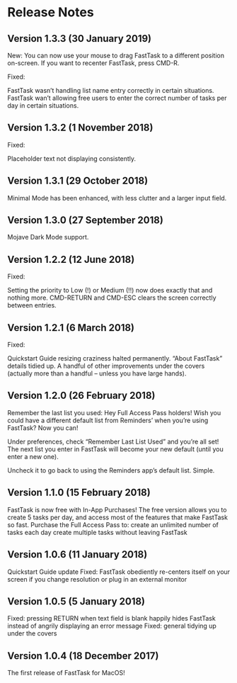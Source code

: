 # Release Notes
## Version 1.3.3 (30 January 2019)

New:
You can now use your mouse to drag FastTask to a different position on-screen. If you want to recenter FastTask, press CMD-R.

Fixed:

FastTask wasn’t handling list name entry correctly in certain situations.
FastTask wan’t allowing free users to enter the correct number of tasks per day in certain situations.

## Version 1.3.2 (1 November 2018)

Fixed:

Placeholder text not displaying consistently.

## Version 1.3.1 (29 October 2018)

Minimal Mode has been enhanced, with less clutter and a larger input field.

## Version 1.3.0 (27 September 2018)

Mojave Dark Mode support.

## Version 1.2.2 (12 June 2018)

Fixed:

Setting the priority to Low (!) or Medium (!!) now does exactly that and nothing more.
CMD-RETURN and CMD-ESC clears the screen correctly between entries.

## Version 1.2.1 (6 March 2018)

Fixed:

Quickstart Guide resizing craziness halted permanently.
“About FastTask” details tidied up.
A handful of other improvements under the covers (actually more than a handful – unless you have large hands).

## Version 1.2.0 (26 February 2018)

Remember the last list you used:
Hey Full Access Pass holders! Wish you could have a different default list from Reminders’ when you’re using FastTask? Now you can!

Under preferences, check “Remember Last List Used” and you’re all set! The next list you enter in FastTask will become your new default (until you enter a new one).

Uncheck it to go back to using the Reminders app’s default list. Simple.

## Version 1.1.0 (15 February 2018)

FastTask is now free with In-App Purchases!  The free version allows you to create 5 tasks per day, and access most of the features that make FastTask so fast.
Purchase the Full Access Pass to:
create an unlimited number of tasks each day
create multiple tasks without leaving FastTask

## Version 1.0.6 (11 January 2018)

Quickstart Guide update
Fixed: FastTask obediently re-centers itself on your screen if you change resolution or plug in an external monitor

## Version 1.0.5 (5 January 2018)

Fixed: pressing RETURN when text field is blank happily hides FastTask instead of angrily displaying an error message
Fixed: general tidying up under the covers

## Version 1.0.4 (18 December 2017)

The first release of FastTask for MacOS!
